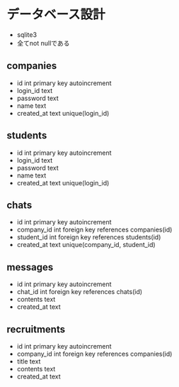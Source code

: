# データベース設計
- sqlite3
- 全てnot nullである

## companies
- id         int primary key autoincrement
- login_id    text
- password   text
- name       text
- created_at text
unique(login_id)

## students
- id         int primary key autoincrement
- login_id    text
- password   text
- name       text
- created_at text
unique(login_id)

## chats
- id         int primary key autoincrement
- company_id int foreign key references companies(id)
- student_id int foreign key references students(id)
- created_at text
unique(company_id, student_id)

## messages
- id         int primary key autoincrement
- chat_id    int foreign key references chats(id)
- contents   text
- created_at text

## recruitments
- id         int primary key autoincrement
- company_id int foreign key references companies(id)
- title      text
- contents   text
- created_at text
